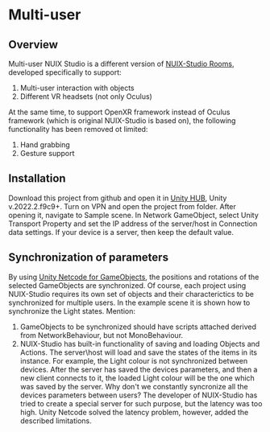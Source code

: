 # Multi-user
## Overview
Multi-user NUIX Studio is a different version of [NUIX-Studio Rooms](https://github.com/NUIX-Studio/NUIX-Studio-APP), developed specifically to support:
1. Multi-user interaction with objects
2. Different VR headsets (not only Oculus)

At the same time, to support OpenXR framework instead of Oculus framework (which is original NUIX-Studio is based on), the following functionality has been removed ot limited:
1. Hand grabbing
2. Gesture support

## Installation
Download this project from github and open it in [Unity HUB](https://unity.cn/releases), Unity v.2022.2.f9c9+. Turn on VPN and open the project from folder. After opening it, navigate to Sample scene. In Network GameObject, select Unity Transport Property and set the IP address of the server/host in Connection data settings. If your device is a server, then keep the default value.

## Synchronization of parameters
By using [Unity Netcode for GameObjects](https://unity.com/products/netcode), the positions and rotations of the selected GameObjects are synchronized. Of course, each project using NUIX-Studio requires its own set of objects and their characterictics to be synchronized for multiple users. In the example scene it is shown how to synchronize the Light states. Mention:
1. GameObjects to be synchronized should have scripts attached derived from NetworkBehaviour, but not MonoBehaviour.
2. NUIX-Studio has built-in functionality of saving and loading Objects and Actions. The server\host will load and save the states of the items in its instance. For example, the Light colour is not synchronized between devices. After the server has saved the devices parameters, and then a new client connects to it, the loaded Light colour will be the one which was saved by the server. Why don't we constantly syncronize all the devices parameters between users? The developer of NUIX-Studio has tried to create a special server for such purpose, but the latency was too high. Unity Netcode solved the latency problem, however, added the described limitations.
